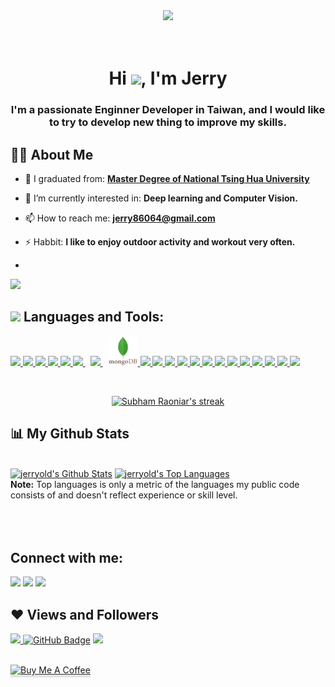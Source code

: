 <div align=center>
<img src="https://github.com/Anmol-Baranwal/Cool-GIFs-For-GitHub/assets/74038190/8aa99f6c-267d-4977-9cd3-1a4c11675863" width="500">
</div>
<br><br>

<h1 align="center">Hi <img src="https://raw.githubusercontent.com/MartinHeinz/MartinHeinz/master/wave.gif" width="30px">, I'm Jerry</h1>
<h3 align="center">I'm a passionate Enginner Developer in Taiwan, and I would like to try to develop new thing to improve my skills.</h3>


## 🙋‍♂️ About Me


- 🔭 I graduated from: **[Master Degree of National Tsing Hua University](https://nthu-en.site.nthu.edu.tw/)**

- 🌱 I’m currently interested in: **Deep learning and Computer Vision.**
        
- 📫 How to reach me: **jerry86064@gmail.com**
        
- ⚡ Habbit: **I like to enjoy outdoor activity and workout very often.**
- <div align=right>
<img src="https://github.com/Anmol-Baranwal/Cool-GIFs-For-GitHub/assets/74038190/9d0fd0c4-5c7f-4122-b884-64a1e1685d2d" width="240">
</div> 

    
    

    

## <img src="https://github.com/Anmol-Baranwal/Cool-GIFs-For-GitHub/assets/74038190/0b335028-1d3d-4ee5-b5b3-a373d499be7e" width="30"> Languages and Tools:

<p align="left"> 
    <a href="https://developer.mozilla.org/en-US/docs/Web/JavaScript" target="_blank"> <img src="https://img.icons8.com/color/64/000000/javascript.png"/> </a> 
    <a href="https://www.w3.org/html/" target="_blank"> <img src="https://img.icons8.com/color/64/000000/html-5.png"/> </a> 
    <a href="https://www.w3schools.com/css/" target="_blank"> <img src="https://img.icons8.com/color/64/000000/css3.png"/> </a> 
    <a href="https://getbootstrap.com" target="_blank"> <img src="https://img.icons8.com/color/64/000000/bootstrap.png"/> </a> 
    <a href="https://www.python.org" target="_blank"> <img src="https://img.icons8.com/color/64/000000/python.png"/> </a> 
    <a style="padding-right:8px;" href="https://nodejs.org" target="_blank"> <img src="https://img.icons8.com/color/64/000000/nodejs.png"/> </a> 
    <a style="padding-right:8px;" href="https://www.mysql.com/" target="_blank"> <img src="https://img.icons8.com/fluent/64/000000/mysql-logo.png"/> </a>
    <a href="https://www.mongodb.com/" target="_blank"> <img src="https://raw.githubusercontent.com/devicons/devicon/master/icons/mongodb/mongodb-original-wordmark.svg" alt="mongodb" width="48" height="48"/> </a> 
    <a href="https://git-scm.com/" target="_blank"> <img src="https://img.icons8.com/color/64/000000/git.png"/> </a> 
    <a href="https://www.cprogramming.com/" target="_blank"> <img src="https://img.icons8.com/color/64/000000/c-programming.png"/> </a>
    <a href="https://www.tensorflow.org/?hl=zh-tw" target="_blank"> <img src="https://img.icons8.com/color/64/000000/tensorflow.png"/> </a>
    <a href="https://developer.android.com/studio?gclid=CjwKCAjwp_GJBhBmEiwALWBQk5SwVnsCJ1XbDjIIeXgbknFbXzMhHhapaaUr-3rO_Rph0Xl7d_yE6hoCcAoQAvD_BwE&gclsrc=aw.ds" target="_blank"> <img src="https://img.icons8.com/color/64/000000/android-os.png"/>
    <a href="https://angular.io/" target="_blank"> <img src="https://img.icons8.com/color/64/000000/angularjs.png"/>
    <a href="https://selenium-python.readthedocs.io/" target="_blank"> <img src="https://img.icons8.com/color/64/000000/selenium-test-automation.png"/>
    <a href="https://aws.amazon.com/tw/?nc2=h_lg" target="_blank"> <img src="https://img.icons8.com/color/64/000000/amazon-web-services.png"/>
    <a href="https://pytorch.org/" target="_blank"> <img src="https://www.vectorlogo.zone/logos/pytorch/pytorch-icon.svg"/>
    <a href="https://opencv.org/" target="_blank"> <img src="https://www.vectorlogo.zone/logos/opencv/opencv-icon.svg"/>
    <a href="https://www.sqlite.org/index.html" target="_blank"> <img src="https://www.vectorlogo.zone/logos/sqlite/sqlite-icon.svg"/>
    <a href="https://unity.com/" target="_blank"> <img src="https://www.vectorlogo.zone/logos/unity3d/unity3d-icon.svg"/>
    <a href="https://www.linux.org/" target="_blank"> <img src="https://img.icons8.com/color/64/000000/linux--v2.png"/>
    <a href="https://www.djangoproject.com/" target="_blank"> <img src="https://img.icons8.com/color/64/000000/django.png"/>
    
    



</p>


<br/>

<p align="center">
    <a href="https://github.com/SubhamRaoniar28/github-readme-streak-stats">
        <img title="🔥 Get streak stats for your profile at git.io/streak-stats" alt="Subham Raoniar's streak" src="https://github-readme-streak-stats.herokuapp.com/?user=SubhamRaoniar28&theme=black-ice&hide_border=true&stroke=0000&background=060A0CD0"/>
    </a>
</p>

## 📊 My Github Stats

  <br/>
    <a href="https://github.com/jerryold/github-readme-stats"><img alt="jerryold's Github Stats" src="https://github-readme-stats.vercel.app/api?username=jerryold&show_icons=true&count_private=true&theme=react&hide_border=true&bg_color=0D1117" /></a>
  <a href="https://github.com/jerryold/github-readme-stats"><img alt="jerryold's Top Languages" src="https://github-readme-stats.vercel.app/api/top-langs/?username=jerryold&langs_count=8&count_private=true&layout=compact&theme=react&hide_border=true&bg_color=0D1117" /></a>
  <br/>
  <b>Note:</b> Top languages is only a metric of the languages my public code consists of and doesn't reflect experience or skill level.


<br/>
<br/>



<br/>
<br/>

## Connect with me:
<p align="left">


<a href = "https://www.linkedin.com/in/sheng-che-jerry-kao-20abb618a/"><img src="https://user-images.githubusercontent.com/74038190/235294012-0a55e343-37ad-4b0f-924f-c8431d9d2483.gif" width="80"></a>
<a href = "https://www.facebook.com/profile.php?id=100001822796240"><img src="https://user-images.githubusercontent.com/74038190/235294010-ec412ef5-e3da-4efa-b1d4-0ab4d4638755.gif" width="80"></a>
<a href = "https://www.instagram.com/jerryold_0602/"><img src="https://user-images.githubusercontent.com/74038190/235294013-a33e5c43-a01c-43f6-b44d-a406d8b4ab75.gif" width="80"></a>


</p>

## ❤ Views and Followers
<a href="https://github.com/Meghna-DAS/github-profile-views-counter">
    <img src="https://komarev.com/ghpvc/?username=jerryold">
</a>
<a href="https://github.com/jerryold?tab=followers"><img src="https://img.shields.io/github/followers/jerryold?label=Followers&style=social" alt="GitHub Badge"></a>

<img src="https://github.com/Anmol-Baranwal/Cool-GIFs-For-GitHub/assets/74038190/d48893bd-0757-481c-8d7e-ba3e163feae7" />
<br></br>


<a href="https://www.buymeacoffee.com/jerry86064" target="_blank"><img src="https://www.buymeacoffee.com/assets/img/custom_images/orange_img.png" alt="Buy Me A Coffee" style="height: 41px !important;width: 174px !important;box-shadow: 0px 3px 2px 0px rgba(190, 190, 190, 0.5) !important;-webkit-box-shadow: 0px 3px 2px 0px rgba(190, 190, 190, 0.5) !important;" ></a>
